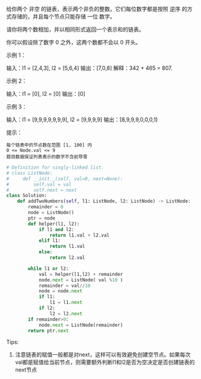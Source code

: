 给你两个 非空 的链表，表示两个非负的整数。它们每位数字都是按照 逆序 的方式存储的，并且每个节点只能存储 一位 数字。

请你将两个数相加，并以相同形式返回一个表示和的链表。

你可以假设除了数字 0 之外，这两个数都不会以 0 开头。

 

示例 1：

输入：l1 = [2,4,3], l2 = [5,6,4]
输出：[7,0,8]
解释：342 + 465 = 807.

示例 2：

输入：l1 = [0], l2 = [0]
输出：[0]

示例 3：

输入：l1 = [9,9,9,9,9,9,9], l2 = [9,9,9,9]
输出：[8,9,9,9,0,0,0,1]

 

提示：

    每个链表中的节点数在范围 [1, 100] 内
    0 <= Node.val <= 9
    题目数据保证列表表示的数字不含前导零

```python
# Definition for singly-linked list.
# class ListNode:
#     def __init__(self, val=0, next=None):
#         self.val = val
#         self.next = next
class Solution:
    def addTwoNumbers(self, l1: ListNode, l2: ListNode) -> ListNode:
        remainder = 0 
        node = ListNode()
        ptr = node
        def helper(l1, l2):
            if l1 and l2:
                return l1.val + l2.val 
            elif l1:
                return l1.val 
            else:
                return l2.val 

        while l1 or l2:
            val = helper(l1,l2) + remainder 
            node.next = ListNode( val %10 )
            remainder = val//10 
            node = node.next
            if l1:
                l1 = l1.next 
            if l2:
                l2 = l2.next
        if remainder>0:
            node.next = ListNode(remainder)
        return ptr.next
```



Tips: 

1. 注意链表的赋值一般都是对next，这样可以有效避免创建空节点。如果每次val都是赋值给当前节点，则需要额外判断l1和l2是否为空决定是否创建链表的next节点

